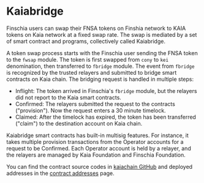 # Kaiabridge

Finschia users can swap their FNSA tokens on Finshia network to KAIA tokens on Kaia network at a fixed swap rate. The swap is mediated by a set of smart contract and programs, collectively called Kaiabridge.

A token swap process starts with the Finschia user sending the FNSA token to the `fwsap` module. The token is first swapped from `cony` to `kei` denomination, then transferred to `fbridge` module. The event from `fbridge` is recognized by the trusted relayers and submitted to bridge smart contracts on Kaia chain. The bridging request is handled in multiple steps:

- Inflight: The token arrived in Finschia's `fbridge` module, but the relayers did not report to the Kaia smart contracts.
- Confirmed: The relayers submitted the request to the contracts ("provision"). Now the request enters a 30 minute timelock.
- Claimed: After the timelock has expired, the token has been transferred ("claim") to the destination account on Kaia chain.

Kaiabridge smart contracts has built-in multisig features. For instance, it takes multiple provision transactions from the Operator accounts for a request to be Confirmed. Each Operator account is held by a relayer, and the relayers are managed by Kaia Foundation and Finschia Foundation.

You can find the contract source codes in [kaiachain GitHub](https://github.com/kaiachain/kaia/tree/dev/contracts/contracts/system_contracts/kaiabridge) and deployed addresses in the [contract addresses](../../references/contract-addresses) page.

